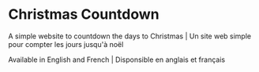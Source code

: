 # Christmas Countdown

A simple website to countdown the days to Christmas | Un site web simple pour compter les jours jusqu'à noël

Available in English and French | Disponsible en anglais et français
